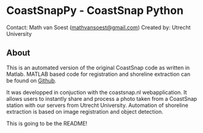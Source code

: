 # CoastSnapPy - CoastSnap Python

Contact: Math van Soest (mathvansoest@gmail.com)
Created by: Utrecht University

## About
This is an automated version of the original CoastSnap code as written in Matlab.
MATLAB based code for registration and shoreline extraction can be found on [Github](https://github.com/Coastal-Imaging-Research-Network/CoastSnap-Toolbox/tree/master).

It was developped in conjuction with the coastsnap.nl webapplication. It allows users to instantly share and process
a photo taken from a CoastSnap station with our servers from Utrecht University. Automation of shoreline extraction
is based on image registration and object detection. 



This is going to be the README!
